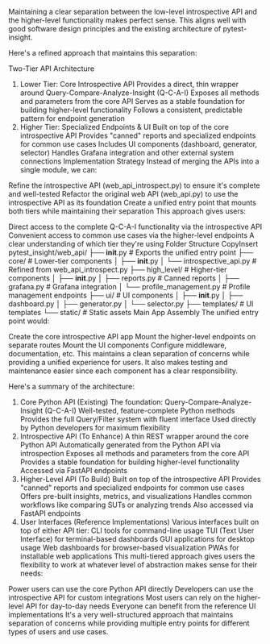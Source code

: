  Maintaining a clear separation between the low-level introspective API and the higher-level functionality makes perfect sense. This aligns well with good software design principles and the existing architecture of pytest-insight.

Here's a refined approach that maintains this separation:

Two-Tier API Architecture
1. Lower Tier: Core Introspective API
Provides a direct, thin wrapper around Query-Compare-Analyze-Insight (Q-C-A-I)
Exposes all methods and parameters from the core API
Serves as a stable foundation for building higher-level functionality
Follows a consistent, predictable pattern for endpoint generation
2. Higher Tier: Specialized Endpoints & UI
Built on top of the core introspective API
Provides "canned" reports and specialized endpoints for common use cases
Includes UI components (dashboard, generator, selector)
Handles Grafana integration and other external system connections
Implementation Strategy
Instead of merging the APIs into a single module, we can:

Refine the introspective API (web_api_introspect.py) to ensure it's complete and well-tested
Refactor the original web API (web_api.py) to use the introspective API as its foundation
Create a unified entry point that mounts both tiers while maintaining their separation
This approach gives users:

Direct access to the complete Q-C-A-I functionality via the introspective API
Convenient access to common use cases via the higher-level endpoints
A clear understanding of which tier they're using
Folder Structure
CopyInsert
pytest_insight/web_api/
├── __init__.py                # Exports the unified entry point
├── core/                      # Lower-tier components
│   ├── __init__.py
│   └── introspective_api.py   # Refined from web_api_introspect.py
├── high_level/                # Higher-tier components
│   ├── __init__.py
│   ├── reports.py             # Canned reports
│   ├── grafana.py             # Grafana integration
│   └── profile_management.py  # Profile management endpoints
├── ui/                        # UI components
│   ├── __init__.py
│   ├── dashboard.py
│   ├── generator.py
│   └── selector.py
├── templates/                 # UI templates
└── static/                    # Static assets
Main App Assembly
The unified entry point would:

Create the core introspective API app
Mount the higher-level endpoints on separate routes
Mount the UI components
Configure middleware, documentation, etc.
This maintains a clean separation of concerns while providing a unified experience for users. It also makes testing and maintenance easier since each component has a clear responsibility.



Here's a summary of the architecture:

1. Core Python API (Existing)
The foundation: Query-Compare-Analyze-Insight (Q-C-A-I)
Well-tested, feature-complete Python methods
Provides the full Query/Filter system with fluent interface
Used directly by Python developers for maximum flexibility
2. Introspective API (To Enhance)
A thin REST wrapper around the core Python API
Automatically generated from the Python API via introspection
Exposes all methods and parameters from the core API
Provides a stable foundation for building higher-level functionality
Accessed via FastAPI endpoints
3. Higher-Level API (To Build)
Built on top of the introspective API
Provides "canned" reports and specialized endpoints for common use cases
Offers pre-built insights, metrics, and visualizations
Handles common workflows like comparing SUTs or analyzing trends
Also accessed via FastAPI endpoints
4. User Interfaces (Reference Implementations)
Various interfaces built on top of either API tier:
CLI tools for command-line usage
TUI (Text User Interface) for terminal-based dashboards
GUI applications for desktop usage
Web dashboards for browser-based visualization
PWAs for installable web applications
This multi-tiered approach gives users the flexibility to work at whatever level of abstraction makes sense for their needs:

Power users can use the core Python API directly
Developers can use the introspective API for custom integrations
Most users can rely on the higher-level API for day-to-day needs
Everyone can benefit from the reference UI implementations
It's a very well-structured approach that maintains separation of concerns while providing multiple entry points for different types of users and use cases.

